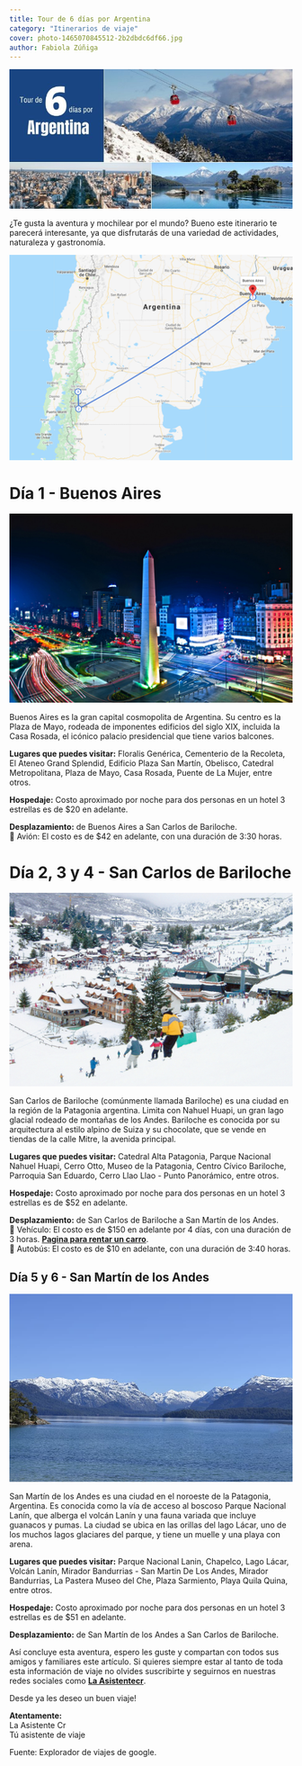 ```yaml
---
title: Tour de 6 días por Argentina
category: "Itinerarios de viaje"
cover: photo-1465070845512-2b2dbdc6df66.jpg
author: Fabiola Zúñiga
---
```

![portada de articulo](./photo-1465070845512-2b2dbdc6df66.jpg) 

¿Te gusta la aventura y mochilear por el mundo? Bueno este itinerario te parecerá interesante, ya que disfrutarás de una variedad de actividades, naturaleza y gastronomía.

![mapa del recorrido](./photo-1465070845512-2b2dbdc6df67.png)

# Día 1  - Buenos Aires

![Buenos Aires](./photo-1465070845512-2b2dbdc6df68.jpg)

Buenos Aires es la gran capital cosmopolita de Argentina. Su centro es la Plaza de Mayo, rodeada de imponentes edificios del siglo XIX, incluida la Casa Rosada, el icónico palacio presidencial que tiene varios balcones.

**Lugares que puedes visitar:** Floralis Genérica, Cementerio de la Recoleta, El Ateneo Grand Splendid, Edificio Plaza San Martín, Obelisco, Catedral Metropolitana, Plaza de Mayo, Casa Rosada, Puente de La Mujer, entre otros. 

**Hospedaje:** Costo aproximado por noche para dos personas en un hotel 3 estrellas es de $20 en adelante.

**Desplazamiento:** de Buenos Aires a San Carlos de Bariloche.
</br >🛫 Avión: El costo es de  $42 en adelante, con una duración de 3:30 horas.


# Día 2, 3 y 4 - San Carlos de Bariloche

![Bariloche](./photo-1465070845512-2b2dbdc6df69.jpg)

San Carlos de Bariloche (comúnmente llamada Bariloche) es una ciudad en la región de la Patagonia argentina. Limita con Nahuel Huapi, un gran lago glacial rodeado de montañas de los Andes. Bariloche es conocida por su arquitectura al estilo alpino de Suiza y su chocolate, que se vende en tiendas de la calle Mitre, la avenida principal.

**Lugares que puedes visitar:** Catedral Alta Patagonia, Parque Nacional Nahuel Huapi, Cerro Otto, Museo de la Patagonia, Centro Cívico Bariloche, Parroquia San Eduardo, Cerro Llao Llao - Punto Panorámico,  entre otros.

**Hospedaje:** Costo aproximado por noche para dos personas en un hotel 3 estrellas es de $52 en adelante.

**Desplazamiento:** de San Carlos de Bariloche a San Martín de los Andes.
</br >🚗 Vehículo: El costo es de  $150 en adelante por 4 días, con una duración de 3 horas. <a href="https://www.kayak.com/cars/BRC-a54322/2020-09-07-9h/2020-09-10?sort=rank_a" target="_blank">**Pagina para rentar un carro**</a>.
</br >🚌 Autobús: El costo es de  $10 en adelante, con una duración de 3:40 horas.


## Día 5 y 6 - San Martín de los Andes

![San martin de los andes](./photo-1465070845512-2b2dbdc6df70.jpg)

San Martín de los Andes es una ciudad en el noroeste de la Patagonia, Argentina. Es conocida como la vía de acceso al boscoso Parque Nacional Lanín, que alberga el volcán Lanín y una fauna variada que incluye guanacos y pumas. La ciudad se ubica en las orillas del lago Lácar, uno de los muchos lagos glaciares del parque, y tiene un muelle y una playa con arena.

**Lugares que puedes visitar:** Parque Nacional Lanin, Chapelco, Lago Lácar, Volcán Lanín, Mirador Bandurrias - San Martin De Los Andes, Mirador Bandurrias, La Pastera Museo del Che, Plaza Sarmiento, Playa Quila Quina, entre otros.

**Hospedaje:**  Costo aproximado por noche para dos personas en un hotel 3 estrellas es de $51 en adelante.

**Desplazamiento:** de San Martín de los Andes a San Carlos de Bariloche.

Así concluye esta aventura, espero les guste y compartan con todos sus amigos y familiares este artículo. Si quieres siempre estar al tanto de toda esta información de viaje no olvides suscribirte y seguirnos en nuestras redes sociales como <a href="https://www.facebook.com/laasistentecr/" target="_blank">**La Asistentecr**</a>. 



Desde ya les deseo un buen viaje!

**Atentamente:**
</br>
La Asistente Cr 
</br>
Tú asistente de viaje


Fuente: Explorador de viajes de google.

